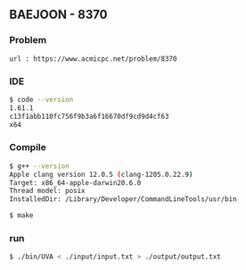  
## BAEJOON - 8370

### Problem        
    url : https://www.acmicpc.net/problem/8370

### IDE 
```bash
$ code --version
1.61.1
c13f1abb110fc756f9b3a6f16670df9cd9d4cf63
x64
```

### Compile
```bash
$ g++ --version
Apple clang version 12.0.5 (clang-1205.0.22.9)
Target: x86_64-apple-darwin20.6.0
Thread model: posix
InstalledDir: /Library/Developer/CommandLineTools/usr/bin

$ make
```

### run
```bash
$ ./bin/UVA < ./input/input.txt > ./output/output.txt
```


